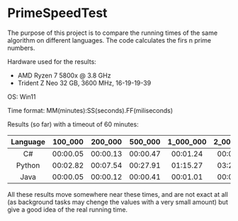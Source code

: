 # PrimeSpeedTest

The purpose of this project is to compare the running times of the same algorithm on different languages. The code calculates the firs n prime numbers.

Hardware used for the results:
 - AMD Ryzen 7 5800x @ 3.8 GHz
 - Trident Z Neo 32 GB, 3600 MHz, 16-19-19-39

OS: Win11

Time format: MM(minutes):SS(seconds).FF(miliseconds)

Results (so far) with a timeout of 60 minutes:

Language | 100_000  | 200_000  | 500_000  | 1_000_000  | 2_000_000  | 5_000_000  | 10_000_000  | 20_000_000  | 50_000_000  | 100_000_000 | 200_000_000 
:-------:|:--------:|:--------:|:--------:|:----------:|:----------:|:----------:|:-----------:|:-----------:|:-----------:|:-----------:|:-----------:
C#       |00:00.05  |00:00.13  |00:00.47  |00:01.24    |00:03.32    |00:12.33    |00:33.47     |01:31.01     |05:43.37     |15:40.83     |43:04.26     
Python   |00:02.82  |00:07.54  |00:27.91  |01:15.27    |03:23.32    |-           |-            |-            |-            |-            |-            
Java     |00:00.05  |00:00.12  |00:00.41  |00:01.01    |00:02.72    |00:09.94    |00:26.77     |01:12.40     |04:31.81     |-            |-            

All these results move somewhere near these times, and are not exact at all (as background tasks may chenge the values with a very small amount) but give a good idea of the real running time.

